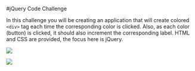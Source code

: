 #jQuery Code Challenge

In this challenge you will be creating an application that will create colored `<div>` tag each time the corresponding color is clicked. Also, as each color (button) is clicked, it should also increment the corresponding label. HTML and CSS are provided, the focus here is jQuery. 

![](http://i.imgur.com/kNR9bsI.png)

![](http://i.giphy.com/l46CjOg8GvCqz9igM.gif)
